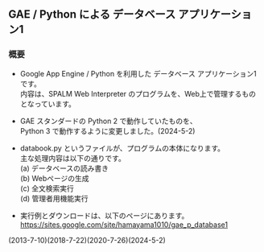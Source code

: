 ## GAE / Python による データベース アプリケーション1


### 概要
- Google App Engine / Python を利用した データベース アプリケーション1 です。  
  内容は、SPALM Web Interpreter のプログラムを、Web上で管理するものとなっています。  

- GAE スタンダードの Python 2 で動作していたものを、  
  Python 3 で動作するように変更しました。(2024-5-2)

- databook.py というファイルが、プログラムの本体になります。  
  主な処理内容は以下の通りです。  
  (a) データベースの読み書き  
  (b) Webページの生成  
  (c) 全文検索実行  
  (d) 管理者用機能実行

- 実行例とダウンロードは、以下のページにあります。  
  https://sites.google.com/site/hamayama1010/gae_p_database1


(2013-7-10)(2018-7-22)(2020-7-26)(2024-5-2)
